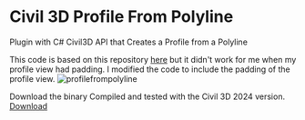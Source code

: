 # Civil 3D Profile From Polyline
Plugin with C# Civil3D API that Creates a Profile from a Polyline

This code is based on this repository [here](https://github.com/shtirlitsDva/Civil-3D-ProfileToolBox.git) but it didn't work for me when my profile view had padding.
I modified the code to include the padding of the profile view.
![profilefrompolyline](https://github.com/MatheusRamo/Civil-3D-Profile-From-Polyline/assets/54686264/43970c0d-ba13-4471-ab7b-6462a14a09f2)


Download the binary Compiled and tested with the Civil 3D 2024 version. [Download](https://github.com/MatheusRamo/Civil-3D-Profile-From-Polyline/releases/download/Civil3D/CreateProfileFromPolyline.dll)
